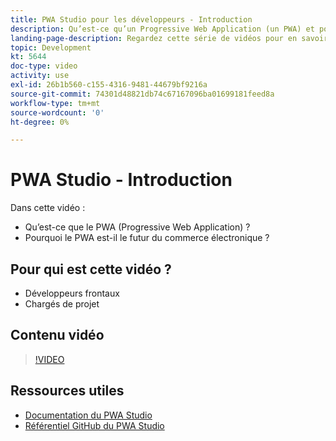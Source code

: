 ```yaml
---
title: PWA Studio pour les développeurs - Introduction
description: Qu’est-ce qu’un Progressive Web Application (un PWA) et pourquoi le PWA Studio est le futur ​.
landing-page-description: Regardez cette série de vidéos pour en savoir plus sur les Progressives Web Application (PWA) et pourquoi le PWA Studio est le futur de [!DNL Commerce] sites.
topic: Development
kt: 5644
doc-type: video
activity: use
exl-id: 26b1b560-c155-4316-9481-44679bf9216a
source-git-commit: 74301d48821db74c67167096ba01699181feed8a
workflow-type: tm+mt
source-wordcount: '0'
ht-degree: 0%

---
```


# PWA Studio - Introduction

Dans cette vidéo :

- Qu’est-ce que le PWA (Progressive Web Application) ?
- Pourquoi le PWA est-il le futur du commerce électronique ?

## Pour qui est cette vidéo ?

- Développeurs frontaux
- Chargés de projet

## Contenu vidéo

>[!VIDEO](https://video.tv.adobe.com/v/35715?quality=12&learn=on)

## Ressources utiles

- [Documentation du PWA Studio](https://developer.adobe.com/commerce/pwa-studio/)
- [Référentiel GitHub du PWA Studio](https://github.com/magento/pwa-studio)

